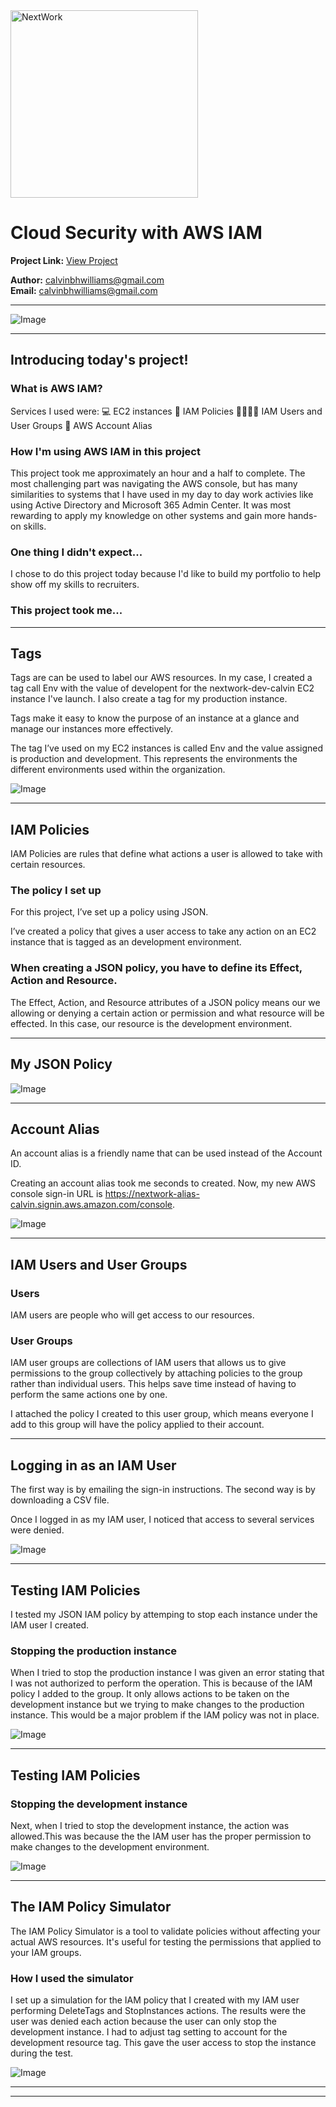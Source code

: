 <img src="https://cdn.prod.website-files.com/677c400686e724409a5a7409/6790ad949cf622dc8dcd9fe4_nextwork-logo-leather.svg" alt="NextWork" width="300" />

# Cloud Security with AWS IAM

**Project Link:** [View Project](http://learn.nextwork.org/projects/aws-security-iam)

**Author:** calvinbhwilliams@gmail.com  
**Email:** calvinbhwilliams@gmail.com

---

![Image](http://learn.nextwork.org/nostalgic_blue_daring_sea_lion/uploads/aws-security-iam_1c864649)

---

## Introducing today's project!

### What is AWS IAM?

Services I used were:
💻 EC2 instances
📏 IAM Policies
👩‍👩‍👧‍👧 IAM Users and User Groups
🔖 AWS Account Alias 


### How I'm using AWS IAM in this project

This project took me approximately an hour and a half to complete. The most challenging part was navigating the AWS console, but has many similarities to systems that I have used in my day to day work activies like using Active Directory and Microsoft 365 Admin Center. It was most rewarding to apply my knowledge on other systems and gain more hands-on skills.

### One thing I didn't expect...

I chose to do this project today because I'd like to build my portfolio to help show off my skills to recruiters.

### This project took me...

---

## Tags

Tags are can be used to label our AWS resources. In my case, I created a tag call Env with the value of developent for the nextwork-dev-calvin EC2 instance I've launch. I also create a tag for my production instance. 

Tags make it easy to know the purpose of an instance at a glance and manage our instances more effectively.

The tag I’ve used on my EC2 instances is called Env and the value assigned is production and development. This represents the environments the different environments used within the organization.

![Image](http://learn.nextwork.org/nostalgic_blue_daring_sea_lion/uploads/aws-security-iam_2e0e5a5d)

---

## IAM Policies

IAM Policies are rules that define what actions a user is allowed to take with certain resources.

### The policy I set up

For this project, I’ve set up a policy using JSON.

I’ve created a policy that gives a user access to take any action on an EC2 instance that is tagged as an development environment.

### When creating a JSON policy, you have to define its Effect, Action and Resource.

The Effect, Action, and Resource attributes of a JSON policy means our we allowing or denying a certain action or permission and what resource will be effected. In this case, our resource is the development environment.

---

## My JSON Policy

![Image](http://learn.nextwork.org/nostalgic_blue_daring_sea_lion/uploads/aws-security-iam_1c864649)

---

## Account Alias

An account alias is a friendly name that can be used instead of the Account ID.

Creating an account alias took me seconds to created. Now, my new AWS console sign-in URL is https://nextwork-alias-calvin.signin.aws.amazon.com/console.

![Image](http://learn.nextwork.org/nostalgic_blue_daring_sea_lion/uploads/aws-security-iam_0eb4439b)

---

## IAM Users and User Groups

### Users

IAM users are people who will get access to our resources.

### User Groups

IAM user groups are collections of IAM users that allows us to give permissions to the group collectively by attaching policies to the group rather than individual users. This helps save time instead of having to perform the same actions one by one.

I attached the policy I created to this user group, which means everyone I add to this group will have the policy applied to their account.

---

## Logging in as an IAM User

The first way is by emailing the sign-in instructions. The second way is by downloading a CSV file.

Once I logged in as my IAM user, I noticed that access to several services were denied.

![Image](http://learn.nextwork.org/nostalgic_blue_daring_sea_lion/uploads/aws-security-iam_6f2ab446)

---

## Testing IAM Policies

I tested my JSON IAM policy by attemping to stop each instance under the IAM user I created.

### Stopping the production instance

When I tried to stop the production instance I was given an error stating that I was not authorized to perform the operation. This is because of the IAM policy I added to the group. It only allows actions to be taken on the development instance but we trying to make changes to the production instance. This would be a major problem if the IAM policy was not in place.

![Image](http://learn.nextwork.org/nostalgic_blue_daring_sea_lion/uploads/aws-security-iam_0e7a9d6a)

---

## Testing IAM Policies

### Stopping the development instance

Next, when I tried to stop the development instance, the action was allowed.This was because the the IAM user has the proper permission to make changes to the development environment.

![Image](http://learn.nextwork.org/nostalgic_blue_daring_sea_lion/uploads/aws-security-iam_1811801c)

---

## The IAM Policy Simulator

The IAM Policy Simulator is a tool to validate policies without affecting your actual AWS resources. It's useful for testing the permissions that applied to your IAM groups.

### How I used the simulator

I set up a simulation for the IAM policy that I created with my IAM user performing DeleteTags and StopInstances actions. The results were the user was denied each action because the user can only stop the development instance. I had to adjust tag setting to account for the development resource tag. This gave the user access to stop the instance during the test.

![Image](http://learn.nextwork.org/nostalgic_blue_daring_sea_lion/uploads/aws-security-iam_069d8a621)

---

---
